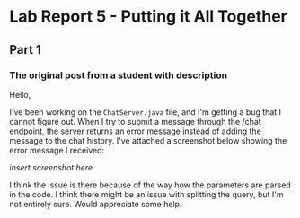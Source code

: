 # Lab Report 5 - Putting it All Together

## Part 1

### The original post from a student with description

Hello,

I've been working on the ```ChatServer.java``` file, and I'm getting a bug that I cannot figure out. When I try to submit a message through the /chat endpoint, the server returns an error message instead of adding the message to the chat history. I've attached a screenshot below showing the error message I received:

*insert screenshot here*

I think the issue is there because of the way how the parameters are parsed in the code. I think there might be an issue with splitting the query, but I'm not entirely sure. Would appreciate some help. 
